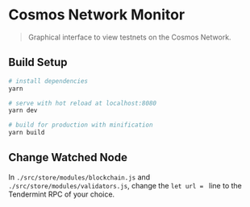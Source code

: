 # Cosmos Network Monitor

> Graphical interface to view testnets on the Cosmos Network.

## Build Setup

``` bash
# install dependencies
yarn

# serve with hot reload at localhost:8080
yarn dev

# build for production with minification
yarn build
```

## Change Watched Node

In `./src/store/modules/blockchain.js` and `./src/store/modules/validators.js`, change the `let url = ` line to the Tendermint RPC of your choice.
